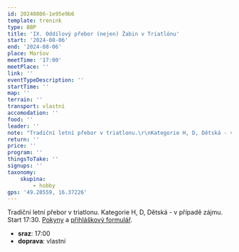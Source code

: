 ```yaml
---
id: 20240806-1e95e9b6
template: trenink
type: BBP
title: 'IX. Oddílový přebor (nejen) Žabin v Triatlónu'
start: '2024-08-06'
end: '2024-08-06'
place: Maršov
meetTime: '17:00'
meetPlace: ''
link: ''
eventTypeDescription: ''
startTime: ''
map: ''
terrain: ''
transport: vlastní
accomodation: ''
food: ''
leader: ''
note: "Tradiční letní přebor v triatlonu.\r\nKategorie H, D, Dětská - v případě zájmu.\r\nStart 17:30.\r\n[Pokyny](https://docs.google.com/document/d/1kJlgFC8ZP1luPRjo3bBpK_bDfhCDQj90mOtaU2XTPY4/edit?usp=sharing) a [přihláškový formulář](https://docs.google.com/spreadsheets/d/1bZnfkSWnN8cQWjDA-djGvM8CqBUkoSEaKRqTCD1sDXo/edit?usp=sharing)."
return: ''
price: ''
program: ''
thingsToTake: ''
signups: ''
taxonomy:
    skupina:
        - hobby
gps: '49.28559, 16.37226'
---
```


Tradiční letní přebor v triatlonu.
Kategorie H, D, Dětská - v případě zájmu.
Start 17:30.
[Pokyny](https://docs.google.com/document/d/1kJlgFC8ZP1luPRjo3bBpK_bDfhCDQj90mOtaU2XTPY4/edit?usp=sharing) a [přihláškový formulář](https://docs.google.com/spreadsheets/d/1bZnfkSWnN8cQWjDA-djGvM8CqBUkoSEaKRqTCD1sDXo/edit?usp=sharing).
* **sraz**: 17:00
* **doprava**: vlastní
